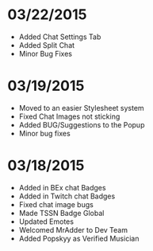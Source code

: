 # 03/22/2015
* Added Chat Settings Tab
* Added Split Chat
* Minor Bug Fixes

# 03/19/2015
* Moved to an easier Stylesheet system
* Fixed Chat Images not sticking
* Added BUG/Suggestions to the Popup
* Minor bug fixes

# 03/18/2015
* Added in BEx chat Badges
* Added in Twitch chat Badges
* Fixed chat image bugs
* Made TSSN Badge Global
* Updated Emotes
* Welcomed MrAdder to Dev Team
* Added Popskyy as Verified Musician
